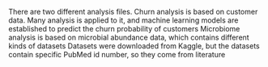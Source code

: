There are two different analysis files. Churn analysis is based on customer data. Many analysis is applied to it, and machine learning models are established to predict the churn probability of customers
Microbiome analysis is based on microbial abundance data, which contains different kinds of datasets
Datasets were downloaded from Kaggle, but the datasets contain specific PubMed id number, so they come from literature
